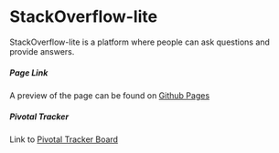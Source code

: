 # StackOverflow-lite
StackOverflow-lite is a platform where people can ask questions and provide answers.
##### Page Link
A preview of the page can be found on [Github Pages](https://jeanjoe.github.io/StackOverflow-lite/)
##### Pivotal Tracker 
Link to [Pivotal Tracker Board](https://www.pivotaltracker.com/projects/2190229)


